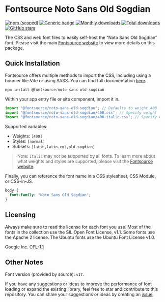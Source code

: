 # Fontsource Noto Sans Old Sogdian

[![npm (scoped)](https://img.shields.io/npm/v/@fontsource/noto-sans-old-sogdian?color=brightgreen)](https://www.npmjs.com/package/@fontsource/noto-sans-old-sogdian) [![Generic badge](https://img.shields.io/badge/fontsource-passing-brightgreen)](https://github.com/fontsource/fontsource) [![Monthly downloads](https://badgen.net/npm/dm/@fontsource/noto-sans-old-sogdian)](https://github.com/fontsource/fontsource) [![Total downloads](https://badgen.net/npm/dt/@fontsource/noto-sans-old-sogdian)](https://github.com/fontsource/fontsource) [![GitHub stars](https://img.shields.io/github/stars/fontsource/fontsource.svg?style=social&label=Star)](https://github.com/fontsource/fontsource/stargazers)

The CSS and web font files to easily self-host the “Noto Sans Old Sogdian” font. Please visit the main [Fontsource website](https://fontsource.org/fonts/noto-sans-old-sogdian) to view more details on this package.

## Quick Installation

Fontsource offers multiple methods to import the CSS, including using a bundler like Vite or using SASS. You can find full documentation [here](https://fontsource.org/docs/getting-started/introduction).

```javascript
npm install @fontsource/noto-sans-old-sogdian
```

Within your app entry file or site component, import it in.

```javascript
import "@fontsource/noto-sans-old-sogdian"; // Defaults to weight 400
import "@fontsource/noto-sans-old-sogdian/400.css"; // Specify weight
import "@fontsource/noto-sans-old-sogdian/400-italic.css"; // Specify weight and style
```

Supported variables:
- Weights: `[400]`
- Styles: `[normal]`
- Subsets: `[latin,latin-ext,old-sogdian]`

> Note: `italic` may not be supported by all fonts. To learn more about what weights and styles are supported, please visit the [Fontsource website](https://fontsource.org/fonts/noto-sans-old-sogdian).

Finally, you can reference the font name in a CSS stylesheet, CSS Module, or CSS-in-JS.

```css
body {
  font-family: "Noto Sans Old Sogdian";
}
```

## Licensing
Always make sure to read the license for each font you use. Most of the fonts in the collection use the SIL Open Font License, v1.1. Some fonts use the Apache 2 license. The Ubuntu fonts use the Ubuntu Font License v1.0.

Google Inc.
[OFL-1.1](http://scripts.sil.org/OFL)

## Other Notes
Font version (provided by source): `v17`.

If you have any suggestions or ideas to improve the performance of font loading or expand the existing library, feel free to star and contribute to this repository. You can share your suggestions or ideas by creating an [issue](https://github.com/fontsource/fontsource/issues).